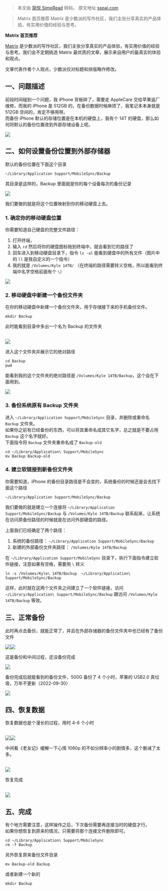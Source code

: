 > 本文由 [简悦 SimpRead](http://ksria.com/simpread/) 转码， 原文地址 [sspai.com](https://sspai.com/post/76016)

> Matrix 首页推荐 Matrix 是少数派的写作社区，我们主张分享真实的产品体验，有实用价值的经验与思考。

**Matrix 首页推荐**

[Matrix](https://sspai.com/matrix) 是少数派的写作社区，我们主张分享真实的产品体验，有实用价值的经验与思考。我们会不定期挑选 Matrix 最优质的文章，展示来自用户的最真实的体验和观点。

文章代表作者个人观点，少数派仅对标题和排版略作修改。

一、问题描述
------

前段时间碰到一个问题，我 iPhone 背板碎了，需要走 AppleCare 交给苹果返厂维修，而我的 iPhone 是 512GB 的，在备份数据时候麻烦了，我笔记本本身就是 512GB 空间的，肯定不够用呀。  
而备份 iPhone 默认的存储位置是在本机的硬盘上，我有个 14T 的硬盘，那么如何将默认的备份位置改到外部存储设备上呢。

![](https://cdn.sspai.com/editor/u_kylebing/16645479872255.png)

二、如何设置备份位置到外部存储器
----------------

默认的备份位置在下面这个目录

```
~/Library/Application Support/MobileSync/Backup

```

其目录是这样的，Backup 里面就是你的每个设备每次的备份记录

![](https://cdn.sspai.com/editor/u_kylebing/16645479872274.png)

  
我们要做的就是将这个位置映射到你的移动硬盘上去。

### 1. 确定你的移动硬盘位置

你需要知道自己硬盘的完整文件路径：

1.  打开终端，
2.  输入 `cd` 然后将你的硬盘图标拖到终端中，就会看到它的路径了
3.  回车进入到移动硬盘目录下，指令 `ls -al` 能看到硬盘中的所有文件（图片中的 `ll` 是我自定义的一个指令）
4.  我的就是 `/Volumes/Kyle 14TB/` （在终端的路径需要转义空格，所以能看到终端中名字空格前面有个 `\`）

![](https://cdn.sspai.com/editor/u_kylebing/16645479872280.gif)

### 2. 移动硬盘中新建一个备份文件夹

在你的移动硬盘中新建一个备份文件夹，用于存储接下来的手机备份文件。

```
mkdir Backup

```

此时能看到目录中多出一个名为 Backup 的文件夹  
 

![](https://cdn.sspai.com/editor/u_kylebing/16645479872284.png)

进入这个文件夹并展示它的绝对路径

```
cd Backup
pwd

```

能看到我的这个文件夹的绝对路径是 `/Volumes/Kyle 14TB/Backup`，这个会在下面用到。

![](https://cdn.sspai.com/editor/u_kylebing/16645479872288.png)

### 3. 备份系统原有 Backup 文件夹

进入 `~/Library/Application Support/MobileSync` 目录，并删除或重命名 `Backup` 文件夹。  
如果你之前有已经备份的东西，可以将其重命名成其它名字，总之就是不要占用 `Backup` 这个名字就好。  
下面指令将 `Backup` 文件夹重命名成了 `Backup-old`

```
cd ~/Library/Application\ Support/MobileSync
mv Backup Backup-old

```

### 4. 建立软链接到新备份文件夹

你需要知道，iPhone 的备份目录路径是不会变的，系统备份的时候还是会去找下面这个路径

```
~/Library/Application Support/MobileSync/Backup

```

我们要做的就是建立一个连接将 `~/Library/Application Support/MobileSync/Backup` 与 `/Volumes/Kyle 14TB/Backup` 联系起来，让系统在访问原备份路径的时候就是在访问外部硬盘的路径。

上面我们已经确定了两个路径：

1.  系统的备份路径： `~/Library/Application Support/MobileSync/Backup`
2.  新建的外部备份文件夹路径： `/Volumes/Kyle 14TB/Backup`

在 `~/Library/Application Support/MobileSync` 目录下，执行下面指令建立软件链接，注意如果有空格，需要用 `\` 转义

```
ln -s /Volumes/Kyle\ 14TB/Backup  ~/Library/Application\ Support/MobileSync/Backup

```

这样，此时就在这两个文件夹之间建立了一个软件链接，访问 `~/Library/Application\ Support/MobileSync/Backup` 跟访问 `/Volumes/Kyle 14TB/Backup` 等效。

三、正常备份
------

此时再点击备份，就能正常了，并且在外部存储器的备份文件夹中也已经有了备份文件

![](https://cdn.sspai.com/editor/u_kylebing/16645479872293.png)![](https://cdn.sspai.com/editor/u_kylebing/16645479872297.png)

  
这是备份和中间过程，还没备份完成

![](https://cdn.sspai.com/editor/u_kylebing/16645479872301.png)

备份完成后就能看到的备份文件，500G 备份了 4 个小时，苹果的 USB2.0 真垃圾，万年不更新（2022-09-30）

![](https://cdn.sspai.com/editor/u_kylebing/16645479872305.png)

四、恢复数据
------

恢复数据也是个漫长的过程，用时 4-6 个小时  
 

![](https://cdn.sspai.com/editor/u_kylebing/16645479872309.png)![](https://cdn.sspai.com/editor/u_kylebing/16645479872314.png)

  
中间看《老友记》缓解一下心情 1080p 的不如分辨率小的剧情多，这个删减了太多。  
 

![](https://cdn.sspai.com/editor/u_kylebing/16645479872318.png)

恢复完成  
 

![](https://cdn.sspai.com/editor/u_kylebing/16645479872322.png)

五、完成
----

有个地方需要注意，这样操作之后，下次备份需要再连接当时的硬盘才行。  
如果你想恢复到原来的情况，只需要将那个连接文件删除即可。

```
cd ~/Library/Application\ Support/MobileSync
rm -f Backup

```

另外恢复原来备份文件目录

```
mv Backup-old Backup

```

或者新建一个新的

```
mkdir Backup

```